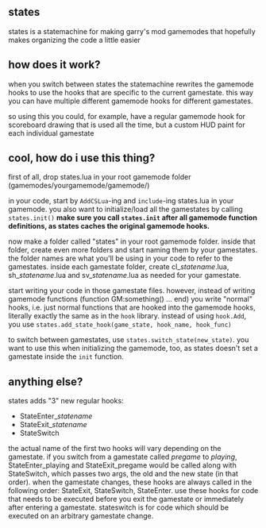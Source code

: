 ## states

states is a statemachine for making garry's mod gamemodes that hopefully makes organizing the code a little easier

## how does it work?

when you switch between states the statemachine rewrites the gamemode hooks to use the hooks that are specific to the current gamestate. this way you can have multiple different gamemode hooks for different gamestates.

so using this you could, for example, have a regular gamemode hook for scoreboard drawing that is used all the time, but a custom HUD paint for each individual gamestate

## cool, how do i use this thing?

first of all, drop states.lua in your root gamemode folder (gamemodes/yourgamemode/gamemode/)

in your code, start by ```AddCSLua```-ing and ```include```-ing states.lua in your gamemode. you also want to initialize/load all the gamestates by calling ```states.init()``` **make sure you call ```states.init``` after all gamemode function definitions, as states caches the original gamemode hooks.**

now make a folder called "states" in your root gamemode folder. inside that folder, create even more folders and start naming them by your gamestates. the folder names are what you'll be using in your code to refer to the gamestates. inside each gamestate folder, create cl_*statename*.lua, sh_*statename*.lua and sv_*statename*.lua as needed for your gamestate.

start writing your code in those gamestate files. however, instead of writing gamemode functions (function GM:something() ... end) you write "normal" hooks, i.e. just normal functions that are hooked into the gamemode hooks, literally exactly the same as in the ```hook``` library. instead of using ```hook.Add```, you use ```states.add_state_hook(game_state, hook_name, hook_func)```

to switch between gamestates, use ```states.switch_state(new_state)```. you want to use this when initializing the gamemode, too, as states doesn't set a gamestate inside the ```init``` function.

## anything else?

states adds "3" new regular hooks:
* StateEnter_*statename*
* StateExit_*statename*
* StateSwitch

the actual name of the first two hooks will vary depending on the gamestate. if you switch from a gamestate called *pregame* to *playing*, StateEnter_playing and StateExit_pregame would be called along with StateSwitch, which passes two args, the old and the new state (in that order). when the gamestate changes, these hooks are always called in the following order: StateExit, StateSwitch, StateEnter. use these hooks for code that needs to be executed before you exit the gamestate or immediately after entering a gamestate. stateswitch is for code which should be executed on an arbitrary gamestate change.